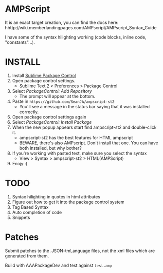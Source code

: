 AMPScript
====

It is an exact target creation, you can find the docs here: hhttp://wiki.memberlandingpages.com/AMPscript/AMPscript_Syntax_Guide

I have some of the syntax hilighting working (code blocks, inline code, "constants"...).

INSTALL
====

1.  Install [Sublime Package Control](http://wbond.net/sublime_packages/package_control)
1.  Open package control settings.
    *  Sublime Text 2 > Preferences > Package Control  
1.  Select _PackageControl: Add Repository_
    *  The prompt will appear at the bottom.
1.  Paste in `https://github.com/SeanJA/ampscript-st2`
    * You'll see a message in the status bar saying that it was installed correctly.
1.  Open package control settings again
1.  Select _PackageControl: Install Package_
1.  When the new popup appears start find ampscript-st2 and double-click it.
    * ampscript-st2 has the best features for HTML ampscript
    *  BEWARE, there's also AMPscript.  Don't install that one.  You can have both installed, but why bother?
1.  If you're working with pasted text, make sure you select the syntax
    *  View > Syntax > ampscript-st2 > HTML(AMPScript)
1. Enojy :)

TODO
====
1.  Syntax hilighting in quotes in html attributes
1.  Figure out how to get it into the package control system
1.  Tag Based Syntax
1.  Auto completion of code
1.  Snippets

Patches
====

Submit patches to the .JSON-tmLanguage files, not the xml files which are generated from them.

Build with AAAPackageDev and test against `test.amp`
